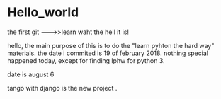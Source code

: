 # Hello_world
the first git --->>learn waht the hell it is!


hello, the main purpose of this is to do the "learn pyhton the hard way" materials.
the date i commited is 19 of february 2018. nothing special happened today, except for finding lphw for python 3. 


date is august 6

tango with django is the new project .
